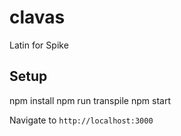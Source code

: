 # clavas
Latin for Spike

## Setup

  npm install
  npm run transpile
  npm start
  
Navigate to `http://localhost:3000`
